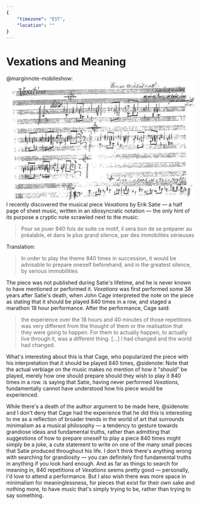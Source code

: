 ```yaml
---
{
	"timezone": "EST",
	"location": ""
}
---
```

# Vexations and Meaning

@marginnote-mobileshow: <img src="/img/post/vexations-meaning/vexations.jpg" alt="A faded sheet of sheet music, written in a strange looking and difficult to make out notation"/>
I recently discovered the musical piece *Vexations* by Erik Satie — a half page of sheet music, written in an idiosyncratic notation — the only hint of its purpose a cryptic note scrawled next to the music:

> Pour se jouer 840 fois de suite ce motif, il sera bon de se préparer au préalable, et dans le plus grand silence, par des immobilités sérieuses

Translation:

> In order to play the theme 840 times in succession, it would be advisable to prepare oneself beforehand, and in the greatest silence, by serious immobilities

The piece was not published during Satie's lifetime, and he is never known to have mentioned or performed it. *Vexations* was first performed some 38 years after Satie's death, when John Cage interpreted the note on the piece as stating that it should be played 840 times in a row, and staged a marathon 18 hour performance. After the performance, Cage said:

> the experience over the 18 hours and 40 minutes of those repetitions was very different from the thought of them or the realisation that they were going to happen. For them to actually happen, to actually live through it, was a different thing. […] I had changed and the world had changed.

What's interesting about this is that Cage, who popularized the piece with his interpretation that it should be played 840 times,
@sidenote: Note that the actual verbiage on the music makes no mention of how it "should" be played, merely how one should prepare should they wish to play it 840 times in a row.
is saying that Satie, having never performed *Vexations*, fundamentally cannot have understood how his piece would be experienced.

While there's a death of the author argument to be made here,
@sidenote: and I don't deny that Cage had the experience that he did
this is interesting to me as a reflection of broader trends in the world of art that surrounds minimalism as a musical philosophy — a tendency to gesture towards grandiose ideas and fundamental truths, rather than admitting that suggestions of how to prepare oneself to play a piece 840 times might simply be a joke, a cute statement to write on one of the many small pieces that Satie produced throughout his life. I don't think there's anything wrong with searching for grandiosity — you can definitely find fundamental truths in anything if you look hard enough. And as far as things to search for meaning in, 840 repetitions of *Vexations* seems pretty good — personally, I'd love to attend a performance. But I also wish there was more space in minimalism for meaninglessness, for pieces that exist for their own sake and nothing more, to have music that's simply trying to be, rather than trying to say something.
